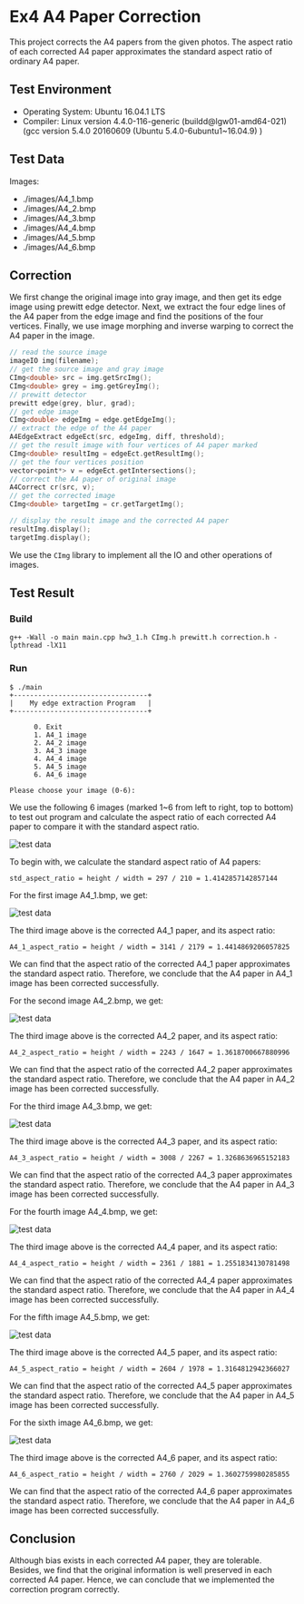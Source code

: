 # Ex4 A4 Paper Correction

This project corrects the A4 papers from the given photos. The aspect ratio of each corrected A4 paper approximates the standard aspect ratio of ordinary A4 paper.

## Test Environment

+ Operating System: Ubuntu 16.04.1 LTS
+ Compiler: Linux version 4.4.0-116-generic (buildd@lgw01-amd64-021) (gcc version 5.4.0 20160609 (Ubuntu 5.4.0-6ubuntu1~16.04.9) )

## Test Data

Images:

+ ./images/A4_1.bmp
+ ./images/A4_2.bmp
+ ./images/A4_3.bmp
+ ./images/A4_4.bmp
+ ./images/A4_5.bmp
+ ./images/A4_6.bmp

## Correction

We first change the original image into gray image, and then get its edge image using prewitt edge detector. Next, we extract the four edge lines of the A4 paper from the edge image and find the positions of the four vertices. Finally, we use image morphing and inverse warping to correct the A4 paper in the image.

```c++
// read the source image
imageIO img(filename);
// get the source image and gray image
CImg<double> src = img.getSrcImg();
CImg<double> grey = img.getGreyImg();
// prewitt detector
prewitt edge(grey, blur, grad);
// get edge image
CImg<double> edgeImg = edge.getEdgeImg();
// extract the edge of the A4 paper
A4EdgeExtract edgeEct(src, edgeImg, diff, threshold);
// get the result image with four vertices of A4 paper marked
CImg<double> resultImg = edgeEct.getResultImg();
// get the four vertices position
vector<point*> v = edgeEct.getIntersections();
// correct the A4 paper of original image
A4Correct cr(src, v);
// get the corrected image
CImg<double> targetImg = cr.getTargetImg();

// display the result image and the corrected A4 paper
resultImg.display();
targetImg.display();
```

We use the `CImg` library to implement all the IO and other operations of images.

## Test Result

### Build

```shell
g++ -Wall -o main main.cpp hw3_1.h CImg.h prewitt.h correction.h -lpthread -lX11
```

### Run

```shell
$ ./main
+---------------------------------+
|    My edge extraction Program   |
+---------------------------------+

      0. Exit                      
      1. A4_1 image                
      2. A4_2 image                
      3. A4_3 image                
      4. A4_4 image                
      5. A4_5 image                
      6. A4_6 image                

Please choose your image (0-6):
```

We use the following 6 images (marked 1~6 from left to right, top to bottom) to test out program and calculate the aspect ratio of each corrected A4 paper to compare it with the standard aspect ratio.

![test data](./images/report_images/dataset.jpg)

To begin with, we calculate the standard aspect ratio of A4 papers:

```
std_aspect_ratio = height / width = 297 / 210 = 1.4142857142857144
```

For the first image A4_1.bmp, we get:

![test data](./images/report_images/A4_1.jpg)

The third image above is the corrected A4_1 paper, and its aspect ratio:

```
A4_1_aspect_ratio = height / width = 3141 / 2179 = 1.4414869206057825
```

We can find that the aspect ratio of the corrected A4_1 paper approximates the standard aspect ratio. Therefore, we conclude that the A4 paper in A4_1 image has been corrected successfully.

For the second image A4_2.bmp, we get:

![test data](./images/report_images/A4_2.jpg)

The third image above is the corrected A4_2 paper, and its aspect ratio:

```
A4_2_aspect_ratio = height / width = 2243 / 1647 = 1.3618700667880996
```

We can find that the aspect ratio of the corrected A4_2 paper approximates the standard aspect ratio. Therefore, we conclude that the A4 paper in A4_2 image has been corrected successfully.

For the third image A4_3.bmp, we get:

![test data](./images/report_images/A4_3.jpg)

The third image above is the corrected A4_3 paper, and its aspect ratio:

```
A4_3_aspect_ratio = height / width = 3008 / 2267 = 1.3268636965152183
```

We can find that the aspect ratio of the corrected A4_3 paper approximates the standard aspect ratio. Therefore, we conclude that the A4 paper in A4_3 image has been corrected successfully.

For the fourth image A4_4.bmp, we get:

![test data](./images/report_images/A4_4.jpg)

The third image above is the corrected A4_4 paper, and its aspect ratio:

```
A4_4_aspect_ratio = height / width = 2361 / 1881 = 1.2551834130781498
```

We can find that the aspect ratio of the corrected A4_4 paper approximates the standard aspect ratio. Therefore, we conclude that the A4 paper in A4_4 image has been corrected successfully.

For the fifth image A4_5.bmp, we get:

![test data](./images/report_images/A4_5.jpg)

The third image above is the corrected A4_5 paper, and its aspect ratio:

```
A4_5_aspect_ratio = height / width = 2604 / 1978 = 1.3164812942366027
```

We can find that the aspect ratio of the corrected A4_5 paper approximates the standard aspect ratio. Therefore, we conclude that the A4 paper in A4_5 image has been corrected successfully.

For the sixth image A4_6.bmp, we get:

![test data](./images/report_images/A4_6.jpg)

The third image above is the corrected A4_6 paper, and its aspect ratio:

```
A4_6_aspect_ratio = height / width = 2760 / 2029 = 1.3602759980285855
```

We can find that the aspect ratio of the corrected A4_6 paper approximates the standard aspect ratio. Therefore, we conclude that the A4 paper in A4_6 image has been corrected successfully.

## Conclusion

Although bias exists in each corrected A4 paper, they are tolerable. Besides, we find that the original information is well preserved in each corrected A4 paper. Hence, we can conclude that we implemented the correction program correctly.
